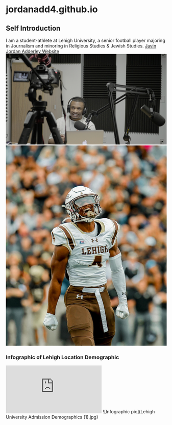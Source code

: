 # jordanadd4.github.io
## Self Introduction
I am a student-athlete at Lehigh University, a senior football player majoring in Journalism and minoring in Religious Studies & Jewish Studies.
[Javin Jordan Adderley Website](https://sites.google.com/lehigh.edu/javinjadderley/home)
![podcast pic](DSC07761.JPEG)
![FB PIC](https://github.com/jordanadd4/jordanadd4.github.io/blob/main/IMG_4706%202.JPG?raw=true)
### Infographic of Lehigh Location Demographic
![Infographic of Lehigh Location Demographic](https://data.lehigh.edu/sites/data.lehigh.edu/files/LUprofile_2024.pdf)
![Infographic pic](Lehigh University Admission Demographics (1).jpg)
